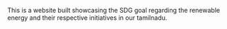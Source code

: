 This is a website built showcasing the SDG goal regarding the renewable energy and their respective initiatives in our tamilnadu. 
